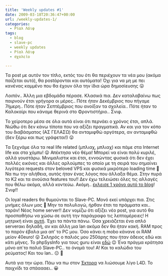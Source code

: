 ```yaml
---
title: 'Weekly updates #1'
date: 2009-03-18T20:36:47+00:00
url: /weekly-updates-1/
categories:
  - Ρίαλ Λάιφ
tags:
  - blog
  - slave-pc
  - weekly updates
  - Ρίαλ Λάιφ
  - σχολείο

---
```

Τα post με αυτόν τον τίτλο, εκτός του ότι θα περιέχουν τα νέα μου (ακόμα παίζεται αυτό), θα postάρονται και αυτόματα! Όχι για να μη με πει κανένας καμμένο που θα έχουν όλα την ίδια ώρα δημοσίευσης 😛

Λοιπόν.. Άλλη μια εβδομάδα πέρασε. Κλασικά πια. Δεν καταλαβαίνω πως παιρνούν έτσι γρήγορα οι μέρες.. Πότε ήταν Δεκέμβριος που πήγαμε 7ήμερη.. Πότε ήταν Σεπτέμβριος που ανοίξαν τα σχολεία.. Πότε ήταν το Καλοκαίρι που κάναμε θερινά στο Φροντιστήριο.. Σνιφ.  


Το χείροτερο μέσα σε όλα αυτά είναι ότι περνάει ο χρόνος έτσι, απλά. Νιώθω ότι δεν κάνω τίποτα που να αξίζει πραγματικά. Αν και για τον κόπο του διαβάσματος (ΑΣ ΓΕΛΑΣΩ) θα ανταμιφθώ αργότερα, αν ανταμιφθώ (δεν ξέρω και πως γράφεται!) 😛

Τα ξεχνάμε όλα τα real life related (μπλιαχ, μπλιαχ) και πάμε στα Internet life και στα χόμπυ! 😛 Απέκτησα νέο θέμα! Μπορεί να είναι πολύ κυριλέ, αλλά γουστάρω. Μινιμαλιστικ και έτσι, εννοώντας φυσικά ότι δεν έχει πολλές εικόνες και άλλες αρλούμπες το οποίο με τη σειρά του σημαίνει λιγότερα requests στον beloved VPS και φυσικά μικρότερο loading time 🙂 Να πω την αλήθεια, αυτός ήταν ένας λόγος που άλλαξα θέμα. Στην πυρά το K2 και τα ανούσια features του!! Δεν έχω τελειώσει όλες τις αλλαγές που θέλω ακόμα, αλλά κοντεύω. Ακόμη.. [έκλεισε 1 χρόνο αυτό το blog](/1-xronos-blogger/)! Σνιφ!!

Οι loyal readers θα θυμούνται το Slave-PC. Μονό εκεί υπάρχει πια. Στις μνήμες όλων μας 🙁 Μην τα πολυλογώ, ήρθαν έτσι τα πράμματα και.. ταράν! Νέος home server!! Δεν νομίζω ότι αξίζει νέο post, για αυτό θα προσπαθήσω να χώσω σε αυτή την παράγραφο τις λεπτομέρειες! Η μητρική είναι [αυτή](http://www.e-shop.gr/show_per.phtml?id=PER.528056). Έχει τα πάντα πάνω. Όσα χρειάζεται ένα απλό serverακι δηλαδή, αν και άλλη μια lan ακόμα δεν θα ήταν κακή. RAM προς το παρόν έβαλα μια απ&#8217; το PC μου. Όσο κάνει η mobo κάνανε οι RAM μείον 40euro! 😛 Σκληρός ο παλιός μου 250άρης που ήταν άδειος εδώ και κάτι μήνες. Το phpSysΙnfo για τους guru είναι <a href="http://home.giannou.net/other/phpsysinfo/" class="broken_link" rel="nofollow">εδώ</a> 😉 Ένα πράγμα κράτησα μόνο απ΄το παλιό Slave-PC.. το όνομά του! Α! Και το καλώδιο του ρεύματος! Και του lan.. 😐 🙁

Αυτά για την ώρα. Πάω να πω στον <a href="http://blog.hektakos.com/" class="broken_link" rel="nofollow">Έκτορα</a> να λιώσουμε λίγο L4D. Το παιχνίδι τα σπάαααει.. 😀